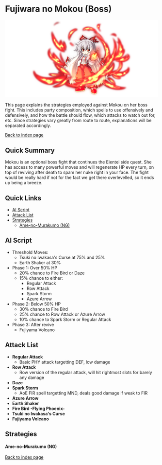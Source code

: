 # Fujiwara no Mokou (Boss)

![](img/mokou.png)

This page explains the strategies employed against Mokou on her boss fight. This includes party composition, which spells to use offensively and defensively, and how the battle should flow, which attacks to watch out for, etc. Since strategies vary greatly from route to route, explanations will be separated accordingly.

[Back to index page](../index.md)

## Quick Summary

Mokou is an optional boss fight that continues the Eientei side quest. She has access to many powerful moves and will regenerate HP every turn, on top of reviving after death to spam her nuke right in your face. The fight would be really hard if not for the fact we get there overlevelled, so it ends up being a breeze.

## Quick Links
* [AI Script](#script)
* [Attack List](#attacks)
* [Strategies](#strats)
	* [Ame-no-Murakumo (NG)](#ng-murakumo)

## <a id="script"></a>AI Script

* Threshold Moves:
	* Tsuki no Iwakasa's Curse at 75% and 25%
	* Earth Shaker at 30%
* Phase 1: Over 50% HP
	* 20% chance to Fire Bird or Daze
	* 15% chance to either:
		* Regular Attack
		* Row Attack
		* Spark Storm
		* Azure Arrow
* Phase 2: Below 50% HP
	* 30% chance to Fire Bird
	* 25% chance to Row Attack or Azure Arrow
	* 10% chance to Spark Storm or Regular Attack
* Phase 3: After revive
	* Fujiyama Volcano

## <a id="attacks"></a>Attack List

* **Regular Attack**
	* Basic PHY attack targetting DEF, low damage
* **Row Attack**
	* Row version of the regular attack, will hit rightmost slots for barely any damage
* **Daze**
* **Spark Storm**
	* AoE FIR spell targetting MND, deals good damage if weak to FIR
* **Azure Arrow**
* **Earth Shaker**
* **Fire Bird -Flying Phoenix-**
* **Tsuki no Iwakasa's Curse**
* **Fujiyama Volcano**

## <a id="strats"></a>Strategies

#### <a id="ng-murakumo"></a>Ame-no-Murakumo (NG)

[Back to index page](../index.md)
